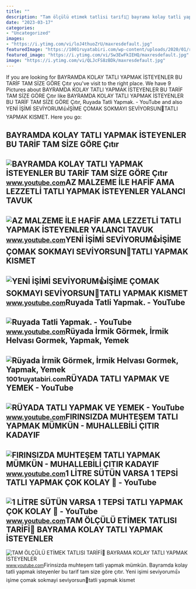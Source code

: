 ```yaml
---
title: ""
description: "Tam ölçülü eti̇mek tatlisi tari̇fi̇💯 bayrama kolay tatli yapmak i̇steyenler"
date: "2023-03-17"
categories:
- "Uncategorized"
images:
- "https://i.ytimg.com/vi/loJ4thuoZrU/maxresdefault.jpg"
featuredImage: "https://1001ruyatabiri.com/wp-content/uploads/2020/01/ruyada-tatli-gormek-ruyada-tatli-yemek-tatli-alamk-tatli-yapmak-1001ruyatabiri-900x506.jpg"
featured_image: "https://i.ytimg.com/vi/Sw3EwFkIEHQ/maxresdefault.jpg"
image: "https://i.ytimg.com/vi/QLJcFS8zBDk/maxresdefault.jpg"
---
```


If you are looking for BAYRAMDA KOLAY TATLI YAPMAK İSTEYENLER BU TARİF TAM SİZE GÖRE ️Çıtır you've visit to the right place. We have 9 Pictures about BAYRAMDA KOLAY TATLI YAPMAK İSTEYENLER BU TARİF TAM SİZE GÖRE ️Çıtır like BAYRAMDA KOLAY TATLI YAPMAK İSTEYENLER BU TARİF TAM SİZE GÖRE ️Çıtır, Ruyada Tatli Yapmak. - YouTube and also YENİ İŞİMİ SEVİYORUM👍İŞİME ÇOMAK SOKMAYI SEVİYORSUN🤔TATLI YAPMAK KISMET. Here you go:

BAYRAMDA KOLAY TATLI YAPMAK İSTEYENLER BU TARİF TAM SİZE GÖRE ️Çıtır
--------------------------------------------------------------------

 ![BAYRAMDA KOLAY TATLI YAPMAK İSTEYENLER BU TARİF TAM SİZE GÖRE ️Çıtır](https://i.ytimg.com/vi/HSsDW1ZzpRc/maxresdefault.jpg) <small>www.youtube.com</small>AZ MALZEME İLE HAFİF AMA LEZZETLİ TATLI YAPMAK İSTEYENLER YALANCI TAVUK
-----------------------------------------------------------------------

 ![AZ MALZEME İLE HAFİF AMA LEZZETLİ TATLI YAPMAK İSTEYENLER YALANCI TAVUK](https://i.ytimg.com/vi/Sw3EwFkIEHQ/maxresdefault.jpg) <small>www.youtube.com</small>YENİ İŞİMİ SEVİYORUM👍İŞİME ÇOMAK SOKMAYI SEVİYORSUN🤔TATLI YAPMAK KISMET
-----------------------------------------------------------------------

 ![YENİ İŞİMİ SEVİYORUM👍İŞİME ÇOMAK SOKMAYI SEVİYORSUN🤔TATLI YAPMAK KISMET](https://i.ytimg.com/vi/OX8x5i2CaVo/maxresdefault.jpg) <small>www.youtube.com</small>Ruyada Tatli Yapmak. - YouTube
------------------------------

 ![Ruyada Tatli Yapmak. - YouTube](https://i.ytimg.com/vi/eGqJUePzl8c/maxresdefault.jpg?sqp=-oaymwEmCIAKENAF8quKqQMa8AEB-AHUBoAC4AOKAgwIABABGBMgTyh_MA8=&rs=AOn4CLD8STtEjWtzTEkgLt3y6YBm3PGC1A) <small>www.youtube.com</small>Rüyada İrmik Görmek, İrmik Helvası Gormek, Yapmak, Yemek
--------------------------------------------------------

 ![Rüyada İrmik Görmek, İrmik Helvası Gormek, Yapmak, Yemek](https://1001ruyatabiri.com/wp-content/uploads/2020/01/ruyada-tatli-gormek-ruyada-tatli-yemek-tatli-alamk-tatli-yapmak-1001ruyatabiri-900x506.jpg) <small>1001ruyatabiri.com</small>RÜYADA TATLI YAPMAK VE YEMEK - YouTube
--------------------------------------

 ![RÜYADA TATLI YAPMAK VE YEMEK - YouTube](https://i.ytimg.com/vi/0p9iE5dSVgw/maxresdefault.jpg?sqp=-oaymwEmCIAKENAF8quKqQMa8AEB-AH-CYAC0AWKAgwIABABGHIgSCg9MA8=&rs=AOn4CLCdPGINLHFnCsN1zhKxC_c_u8eqbg) <small>www.youtube.com</small>FIRINSIZDA MUHTEŞEM TATLI YAPMAK MÜMKÜN - MUHALLEBİLİ ÇITIR KADAYIF
-------------------------------------------------------------------

 ![FIRINSIZDA MUHTEŞEM TATLI YAPMAK MÜMKÜN - MUHALLEBİLİ ÇITIR KADAYIF](https://i.ytimg.com/vi/loJ4thuoZrU/maxresdefault.jpg) <small>www.youtube.com</small>1 LİTRE SÜTÜN VARSA 1 TEPSİ TATLI YAPMAK ÇOK KOLAY 🍓 - YouTube
--------------------------------------------------------------

 ![1 LİTRE SÜTÜN VARSA 1 TEPSİ TATLI YAPMAK ÇOK KOLAY 🍓 - YouTube](https://i.ytimg.com/vi/L-9qoqY1r40/maxresdefault.jpg?sqp=-oaymwEmCIAKENAF8quKqQMa8AEB-AH-CYAC0AWKAgwIABABGGUgWyhRMA8=&rs=AOn4CLCBWrF5dxtcpNnrHan8G8TW6Nsc0g) <small>www.youtube.com</small>TAM ÖLÇÜLÜ ETİMEK TATLISI TARİFİ💯 BAYRAMA KOLAY TATLI YAPMAK İSTEYENLER
-----------------------------------------------------------------------

 ![TAM ÖLÇÜLÜ ETİMEK TATLISI TARİFİ💯 BAYRAMA KOLAY TATLI YAPMAK İSTEYENLER](https://i.ytimg.com/vi/QLJcFS8zBDk/maxresdefault.jpg) <small>www.youtube.com</small>Firinsizda muhteşem tatli yapmak mümkün. Bayramda kolay tatli yapmak i̇steyenler bu tari̇f tam si̇ze göre ️çıtır. Yeni̇ i̇şi̇mi̇ sevi̇yorum👍i̇şi̇me çomak sokmayi sevi̇yorsun🤔tatli yapmak kismet
